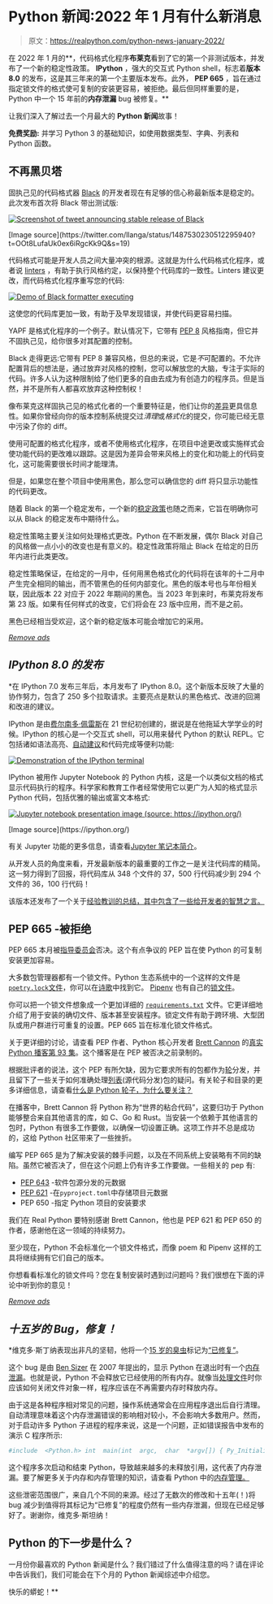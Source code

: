 # Python 新闻:2022 年 1 月有什么新消息

> 原文：<https://realpython.com/python-news-january-2022/>

在 2022 年 1 月的**，代码格式化程序**布莱克**看到了它的第一个非测试版本，并发布了一个新的稳定性政策。 **IPython** ，强大的交互式 Python shell，标志着**版本 8.0** 的发布，这是其三年来的第一个主要版本发布。此外， **PEP 665** ，旨在通过指定锁文件的格式使可复制的安装更容易，被拒绝。最后但同样重要的是，Python 中一个 15 年前的**内存泄漏** bug 被修复。**

让我们深入了解过去一个月最大的 **Python 新闻**故事！

**免费奖励:** 并学习 Python 3 的基础知识，如使用数据类型、字典、列表和 Python 函数。

## 不再黑贝塔

固执己见的代码格式器 [Black](https://github.com/psf/black) 的开发者现在有足够的信心称最新版本是稳定的。此次发布首次将 Black 带出测试版:

[![Screenshot of tweet announcing stable release of Black](img/e2cb50a4872212f27b506a95202195d0.png)](https://files.realpython.com/media/black-stable-release-tweet.065a0058c46f.png)

<figcaption class="figure-caption text-center">[Image source](https://twitter.com/llanga/status/1487530230512295940?t=OOt8LufaUk0ex6iRgcKk9Q&s=19)</figcaption>

代码格式可能是开发人员之间大量冲突的根源。这就是为什么代码格式化程序，或者说 [linters](https://en.wikipedia.org/wiki/Lint_(software)) ，有助于执行风格约定，以保持整个代码库的一致性。Linters 建议更改，而代码格式化程序重写您的代码:

[![Demo of Black formatter executing](img/8e07cb5c73cfb6bd60d7f68dda7fe917.png)](https://files.realpython.com/media/ipython-demo-2.e79f3df9cb73.gif)

这使您的代码库更加一致，有助于及早发现错误，并使代码更容易扫描。

YAPF 是格式化程序的一个例子。默认情况下，它带有 [PEP 8](https://www.python.org/dev/peps/pep-0008/) 风格指南，但它并不固执己见，给你很多对其配置的控制。

Black 走得更远:它带有 PEP 8 兼容风格，但总的来说，它是*不*可配置的。不允许配置背后的想法是，通过放弃对风格的控制，您可以解放您的大脑，专注于实际的代码。许多人认为这种限制给了他们更多的自由去成为有创造力的程序员。但是当然，并不是所有人都喜欢放弃这种控制权！

像布莱克这样固执己见的格式化者的一个重要特征是，他们让你的[差异](https://en.wikipedia.org/wiki/Diff)更具信息性。如果你曾经向你的版本控制系统提交过*清理*或*格式化*的提交，你可能已经无意中污染了你的 diff。

使用可配置的格式化程序，或者不使用格式化程序，在项目中途更改或实施样式会使功能代码的更改难以跟踪。这是因为差异会带来风格上的变化和功能上的代码变化，这可能需要很长时间才能理清。

但是，如果您在整个项目中使用黑色，那么您可以确信您的 diff 将只显示功能性的代码更改。

随着 Black 的第一个稳定发布，一个新的[稳定政策](https://black.readthedocs.io/en/stable/the_black_code_style/index.html#stability-policy)也随之而来，它旨在明确你可以从 Black 的稳定发布中期待什么。

稳定性策略主要关注如何处理格式更改。Python 在不断发展，偶尔 Black 对自己的风格做一点小小的改变也是有意义的。稳定性政策将阻止 Black 在给定的日历年内进行此类更改。

稳定性策略保证，在给定的一月中，任何用黑色格式化的代码将在该年的十二月中产生完全相同的输出，而不管黑色的任何内部变化。黑色的版本号也与年份相关联，因此版本 22 对应于 2022 年期间的黑色。当 2023 年到来时，布莱克将发布第 23 版。如果有任何样式的改变，它们将会在 23 版中应用，而不是之前。

黑色已经相当受欢迎，这个新的稳定版本可能会增加它的采用。

[*Remove ads*](/account/join/)

## *IPython 8.0 的发布*

 *在 IPython 7.0 发布三年后，本月发布了 IPython 8.0。这个新版本反映了大量的协作努力，包含了 250 多个拉取请求。主要亮点是默认的黑色格式、改进的回溯和改进的建议。

IPython 是由[费尔南多·佩雷斯](https://twitter.com/fperez_org)在 21 世纪初创建的，据说是在他拖延大学学业的时候。IPython 的核心是一个交互式 shell，可以用来替代 Python 的默认 REPL。它包括诸如语法高亮、[自动建议](https://ipython.readthedocs.io/en/stable/whatsnew/version8.html?highlight=autosuggestion#autosuggestons)和代码完成等便利功能:

[![Demonstration of the IPython terminal](img/c794c80880523c7688fa1d4b3c929b7d.png)](https://files.realpython.com/media/ipython-demo.647d3f16c414.gif)

IPython 被用作 Jupyter Notebook 的 Python 内核，这是一个以类似文档的格式显示代码执行的程序。科学家和教育工作者经常使用它以更广为人知的格式显示 Python 代码，包括优雅的输出或富文本格式:

[![Jupyter notebook presentation image (source: https://ipython.org/)](img/9f6a5acbe0b14aa3f2850f822329653c.png)](https://files.realpython.com/media/jupyter-notebook-demo.3cacca5b8f94.png)

<figcaption class="figure-caption text-center">[Image source](https://ipython.org/)</figcaption>

有关 Jupyter 功能的更多信息，请查看[Jupyter 笔记本简介](https://realpython.com/jupyter-notebook-introduction/)。

从开发人员的角度来看，开发最新版本的最重要的工作之一是关注代码库的精简。这一努力得到了回报，将代码库从 348 个文件的 37，500 行代码减少到 294 个文件的 36，100 行代码！

该版本还发布了一个关于[经验教训的总结，其中包含了一些给开发者的智慧之言。](https://labs.quansight.org/blog/2022/01/ipython-8.0-lessons-learned-maintaining-software/)

## PEP 665 -被拒绝

PEP 665 本月被[指导委员会](https://realpython.com/python-news-december-2021/#python-steering-council-elections)否决。这个有点争议的 PEP 旨在使 Python 的可复制安装更加容易。

大多数包管理器都有一个锁文件。Python 生态系统中的一个这样的文件是 [`poetry.lock`文件](https://python-poetry.org/docs/basic-usage#installing-without-poetrylock)，你可以在[诗歌](https://realpython.com/dependency-management-python-poetry/)中找到它。 [Pipenv](https://realpython.com/pipenv-guide/) 也有自己的[锁文件](https://pipenv-fork.readthedocs.io/en/latest/basics.html#pipenv-lock)。

你可以把一个锁文件想象成一个更加详细的 [`requirements.txt`](https://realpython.com/what-is-pip/#using-requirement-files) 文件。它更详细地介绍了用于安装的确切文件、版本甚至安装程序。锁定文件有助于跨环境、大型团队或用户群进行可重复的设置。PEP 665 旨在标准化锁文件格式。

关于更详细的讨论，请查看 PEP 作者、Python 核心开发者 [Brett Cannon](https://twitter.com/brettsky) 的[真实 Python 播客第 93 集](https://realpython.com/podcasts/rpp/93/)。这个播客是在 PEP 被否决之前录制的。

根据批评者的说法，这个 PEP 有所欠缺，因为它要求所有的包都作为[轮](https://pythonwheels.com/)分发，并且留下了一些关于如何准确处理[列表](https://packaging.python.org/en/latest/glossary/#term-Source-Distribution-or-sdist)(源代码分发)包的疑问。有关轮子和目录的更多详细信息，请查看[什么是 Python 轮子，为什么要关注？](https://realpython.com/python-wheels/)

在播客中，Brett Cannon 将 Python 称为“世界的粘合代码”，这要归功于 Python 能够整合来自其他语言的库，如 C、Go 和 Rust。当安装一个依赖于其他语言的包时，Python 有很多工作要做，以确保一切设置正确。这项工作并不总是成功的，这给 Python 社区带来了一些挫折。

编写 PEP 665 是为了解决安装的棘手问题，以及在不同系统上安装略有不同的缺陷。虽然它被否决了，但在这个问题上仍有许多工作要做。一些相关的 pep 有:

*   [PEP 643](https://www.python.org/dev/peps/pep-0643/) -软件包源分发的元数据
*   [PEP 621](https://www.python.org/dev/peps/pep-0621/) -在`pyproject.toml`中存储项目元数据
*   PEP 650 -指定 Python 项目的安装要求

我们在 Real Python 要特别感谢 Brett Cannon，他也是 PEP 621 和 PEP 650 的作者，感谢他在这一领域的持续努力。

至少现在，Python 不会标准化一个锁文件格式，而像 poem 和 Pipenv 这样的工具将继续拥有它们自己的版本。

你想看看标准化的锁文件吗？您在复制安装时遇到过问题吗？我们很想在下面的评论中听到你的意见！

[*Remove ads*](/account/join/)

## *十五岁的 Bug，修复！*

 *维克多·斯丁纳表现出非凡的坚韧，他将一个[15 岁的臭虫](https://bugs.python.org/issue1635741)标记为[“已修复”](https://twitter.com/VictorStinner/status/1486728048988753923?t=GEgYCRCCmy0S8jS-q_qBiQ&s=19)。

这个 bug 是由 [Ben Sizer](https://twitter.com/kylotan) 在 2007 年提出的，显示 Python 在退出时有一个[内存泄漏](https://en.wikipedia.org/wiki/Memory_leak)。也就是说，Python 不会释放它已经使用的所有内存。就像当[处理文件](https://realpython.com/working-with-files-in-python/)时你应该如何关闭文件对象一样，程序应该在不再需要内存时释放内存。

由于这是各种程序相对常见的问题，操作系统通常会在应用程序退出后自行清理。自动清理意味着这个内存泄漏错误的影响相对较小，不会影响大多数用户。然而，对于启动许多 Python 子进程的程序来说，这是一个问题，正如错误报告中发布的演示 C 程序所示:

```py
#include  <Python.h> int  main(int  argc,  char  *argv[]) { Py_Initialize();  Py_Finalize(); Py_Initialize();  Py_Finalize(); Py_Initialize();  Py_Finalize(); Py_Initialize();  Py_Finalize(); Py_Initialize();  Py_Finalize(); Py_Initialize();  Py_Finalize(); Py_Initialize();  Py_Finalize(); }
```

这个程序多次启动和结束 Python，导致越来越多的未释放引用，这代表了内存泄漏。要了解更多关于内存和内存管理的知识，请查看 Python 中的[内存管理。](https://realpython.com/python-memory-management/)

这些泄密范围很广，来自几个不同的来源。经过了无数次的修改和十五年(！)将 bug 减少到值得将其标记为“已修复”的程度仍然有一些内存泄漏，但现在已经足够好了。谢谢你，维克多·斯坦纳！

## Python 的下一步是什么？

一月份你最喜欢的 Python 新闻是什么？我们错过了什么值得注意的吗？请在评论中告诉我们，我们可能会在下个月的 Python 新闻综述中介绍您。

快乐的蟒蛇！**